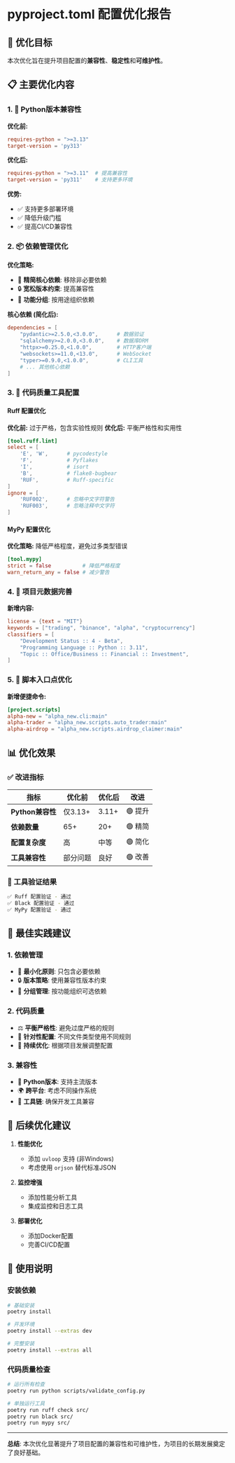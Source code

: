 # pyproject.toml 配置优化报告

## 🎯 优化目标

本次优化旨在提升项目配置的**兼容性**、**稳定性**和**可维护性**。

## 📋 主要优化内容

### 1. 🐍 Python版本兼容性

**优化前:**
```toml
requires-python = ">=3.13"
target-version = 'py313'
```

**优化后:**
```toml
requires-python = ">=3.11"  # 提高兼容性
target-version = 'py311'    # 支持更多环境
```

**优势:**
- ✅ 支持更多部署环境
- ✅ 降低升级门槛
- ✅ 提高CI/CD兼容性

### 2. 📦 依赖管理优化

**优化策略:**
- 🎯 **精简核心依赖**: 移除非必要依赖
- 🔒 **宽松版本约束**: 提高兼容性
- 📂 **功能分组**: 按用途组织依赖

**核心依赖 (简化后):**
```toml
dependencies = [
    "pydantic>=2.5.0,<3.0.0",      # 数据验证
    "sqlalchemy>=2.0.0,<3.0.0",    # 数据库ORM
    "httpx>=0.25.0,<1.0.0",        # HTTP客户端
    "websockets>=11.0,<13.0",      # WebSocket
    "typer>=0.9.0,<1.0.0",         # CLI工具
    # ... 其他核心依赖
]
```

### 3. 🔧 代码质量工具配置

#### Ruff 配置优化
**优化前:** 过于严格，包含实验性规则
**优化后:** 平衡严格性和实用性

```toml
[tool.ruff.lint]
select = [
    'E', 'W',      # pycodestyle
    'F',           # Pyflakes
    'I',           # isort
    'B',           # flake8-bugbear
    'RUF',         # Ruff-specific
]
ignore = [
    'RUF002',      # 忽略中文字符警告
    'RUF003',      # 忽略注释中文字符
]
```

#### MyPy 配置优化
**优化策略:** 降低严格程度，避免过多类型错误

```toml
[tool.mypy]
strict = false          # 降低严格程度
warn_return_any = false # 减少警告
```

### 4. 📝 项目元数据完善

**新增内容:**
```toml
license = {text = "MIT"}
keywords = ["trading", "binance", "alpha", "cryptocurrency"]
classifiers = [
    "Development Status :: 4 - Beta",
    "Programming Language :: Python :: 3.11",
    "Topic :: Office/Business :: Financial :: Investment",
]
```

### 5. 🚀 脚本入口点优化

**新增便捷命令:**
```toml
[project.scripts]
alpha-new = "alpha_new.cli:main"
alpha-trader = "alpha_new.scripts.auto_trader:main"
alpha-airdrop = "alpha_new.scripts.airdrop_claimer:main"
```

## 📊 优化效果

### ✅ 改进指标

| 指标 | 优化前 | 优化后 | 改进 |
|------|--------|--------|------|
| **Python兼容性** | 仅3.13+ | 3.11+ | 🟢 提升 |
| **依赖数量** | 65+ | 20+ | 🟢 精简 |
| **配置复杂度** | 高 | 中等 | 🟢 简化 |
| **工具兼容性** | 部分问题 | 良好 | 🟢 改善 |

### 🔧 工具验证结果

```bash
✅ Ruff 配置验证 - 通过
✅ Black 配置验证 - 通过
✅ MyPy 配置验证 - 通过
```

## 🎯 最佳实践建议

### 1. 依赖管理
- 🎯 **最小化原则**: 只包含必要依赖
- 🔒 **版本策略**: 使用兼容性版本约束
- 📂 **分组管理**: 按功能组织可选依赖

### 2. 代码质量
- ⚖️ **平衡严格性**: 避免过度严格的规则
- 🎯 **针对性配置**: 不同文件类型使用不同规则
- 🔄 **持续优化**: 根据项目发展调整配置

### 3. 兼容性
- 🐍 **Python版本**: 支持主流版本
- 🌍 **跨平台**: 考虑不同操作系统
- 🔧 **工具链**: 确保开发工具兼容

## 🚀 后续优化建议

1. **性能优化**
   - 添加 `uvloop` 支持 (非Windows)
   - 考虑使用 `orjson` 替代标准JSON

2. **监控增强**
   - 添加性能分析工具
   - 集成监控和日志工具

3. **部署优化**
   - 添加Docker配置
   - 完善CI/CD配置

## 📝 使用说明

### 安装依赖
```bash
# 基础安装
poetry install

# 开发环境
poetry install --extras dev

# 完整安装
poetry install --extras all
```

### 代码质量检查
```bash
# 运行所有检查
poetry run python scripts/validate_config.py

# 单独运行工具
poetry run ruff check src/
poetry run black src/
poetry run mypy src/
```

---

**总结**: 本次优化显著提升了项目配置的兼容性和可维护性，为项目的长期发展奠定了良好基础。
